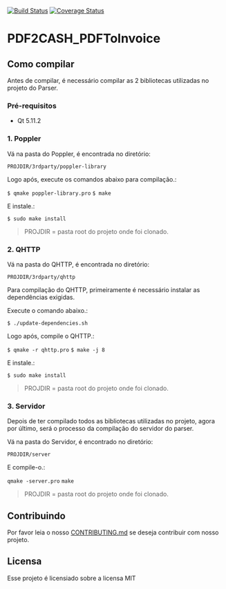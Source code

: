 [![Build Status](https://travis-ci.org/PDF2CASH/PDF2CASH_PDFToInvoice.svg?branch=development)](https://travis-ci.org/PDF2CASH/PDF2CASH_PDFToInvoice)
[![Coverage Status](https://coveralls.io/repos/github/PDF2CASH/PDF2CASH_PDFToInvoice/badge.svg?branch=development)](https://coveralls.io/github/PDF2CASH/PDF2CASH_PDFToInvoice?branch=master)


# PDF2CASH_PDFToInvoice

## Como compilar
Antes de compilar, é necessário compilar as 2 bibliotecas utilizadas no projeto do Parser.

### Pré-requisitos

- Qt 5.11.2

### 1. Poppler
Vá na pasta do Poppler, é encontrada no diretório:

`PROJDIR/3rdparty/poppler-library`

Logo após, execute os comandos abaixo para compilação.:

`$ qmake poppler-library.pro`
`$ make`

E instale.:

`$ sudo make install`

> PROJDIR = pasta root do projeto onde foi clonado.

### 2. QHTTP
Vá na pasta do QHTTP, é encontrada no diretório:

`PROJDIR/3rdparty/qhttp`

Para compilação do QHTTP, primeiramente é necessário instalar as dependências exigidas.

Execute o comando abaixo.:

`$ ./update-dependencies.sh`

Logo após, compile o QHTTP.:

`$ qmake -r qhttp.pro`
`$ make -j 8`

E instale.:

`$ sudo make install`

> PROJDIR = pasta root do projeto onde foi clonado.

### 3. Servidor
Depois de ter compilado todos as bibliotecas utilizadas no projeto, agora por último, será o processo da compilação do servidor do parser.

Vá na pasta do Servidor, é encontrado no diretório:

`PROJDIR/server`

E compile-o.:

`qmake -server.pro`
`make`

> PROJDIR = pasta root do projeto onde foi clonado.

## Contribuindo

Por favor leia o nosso [CONTRIBUTING.md](https://github.com/fga-eps-mds/2018.2-PDF2CASH/blob/master/CONTRIBUTING.md) se deseja contribuir com nosso projeto.

## Licensa

Esse projeto é licensiado sobre a licensa MIT
